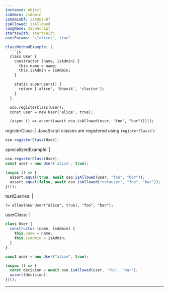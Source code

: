 ```yaml
---
instance: object
isAdmin: isAdmin
isAdminOf: isAdminOf
isAllowed: isAllowed
langName: JavaScript
startswith: startsWith
userParams: "\"alice\", true"

classMethodExample: |
  ```js
  class User {
    constructor (name, isAdmin) {
      this.name = name;
      this.isAdmin = isAdmin;
    }

    static superusers() {
      return ['alice', 'bhavik', 'clarice'];
    }
  }

  oso.registerClass(User);
  const user = new User('alice', true);

  (async () => assert(await oso.isAllowed(user, "foo", "bar")))();
  ```

registerClass: |
  JavaScript classes are registered using `registerClass()`:

  ```js
  oso.registerClass(User);
  ```

specializedExample: |
  ```js
  oso.registerClass(User);
  const user = new User('alice', true);

  (async () => {
    assert.equal(true, await oso.isAllowed(user, "foo", "bar"));
    assert.equal(false, await oso.isAllowed("notauser", "foo", "bar"));
  })();
  ```

testQueries: |
  ```polar
  ?= allow(new User("alice", true), "foo", "bar");
  ```

userClass: |
  ```js
  class User {
    constructor (name, isAdmin) {
      this.name = name;
      this.isAdmin = isAdmin;
    }
  }

  const user = new User("alice", true);

  (async () => {
    const decision = await oso.isAllowed(user, 'foo', 'bar');
    assert(decision);
  })();
  ```
---
```

